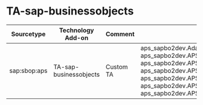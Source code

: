 # TA-sap-businessobjects

| Sourcetype | Technology Add-on | Comment | Sample File |
| --- | --- | --- | --- |
|sap:sbop:aps|TA-sap-businessobjects|Custom TA|aps_sapbo2dev.AdaptiveProcessingServer_30941_2023_03_13_20_27_15_743_trace.glf<br>aps_sapbo2dev.APS.Auditing_120288_2023_03_09_19_24_02_782_trace.glf<br>aps_sapbo2dev.APS.Connectivity_30872_2023_03_13_20_27_12_697_trace.glf<br>aps_sapbo2dev.APS.PromotionManagement_4141273_2023_01_12_10_47_06_495_trace.glf<br>aps_sapbo2dev.APS.Publishing_14547_2023_01_16_19_48_13_699_trace.glf<br>aps_sapbo2dev.APS.Search_14424_2023_01_16_19_48_09_202_trace.glf<br>aps_sapbo2dev.APS.WebIDSLBridge_30884_2023_03_13_20_27_14_671_trace.glf |
